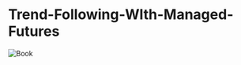 # Trend-Following-WIth-Managed-Futures
![Book](https://m.media-amazon.com/images/W/WEBP_402378-T1/images/I/51dKBSloppL._SX397_BO1,204,203,200_.jpg)
